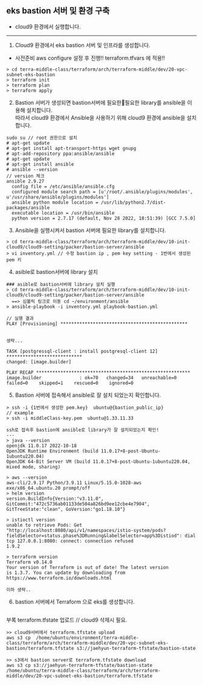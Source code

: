 ## eks bastion 서버 및 환경 구축
- cloud9 환경에서 실행합니다.
---

1. Cloud9 환경에서 eks bastion 서버 및 인프라를 생성합니다. 
 - 사전준비 aws configure 설정 후 진행!! terraform.tfvars 에 적용!!
```
> cd terra-middle-class/terraform/arch/terraform-middle/dev/20-vpc-subnet-eks-bastion
> terraform init
> terraform plan
> terraform apply
```

2. Bastion 서버가 생성되면 bastion서버에 필요한필요한 library를 ansible을 이용해 설치합니다.   
따라서 cloud9 환경에서 Ansible을 사용하기 위해 cloud9 환경에 ansible을 설치합니다.
```
sudo su // root 권한으로 설치
# apt-get update
# apt-get install apt-transport-https wget gnupg
# apt-add-repository ppa:ansible/ansible
# apt-get update
# apt-get install ansible
# ansible --version
// version 체크
ansible 2.9.27
  config file = /etc/ansible/ansible.cfg
  configured module search path = [u'/root/.ansible/plugins/modules', u'/usr/share/ansible/plugins/modules']
  ansible python module location = /usr/lib/python2.7/dist-packages/ansible
  executable location = /usr/bin/ansible
  python version = 2.7.17 (default, Nov 28 2022, 18:51:39) [GCC 7.5.0]
```
3. Ansible을 실행시켜서 bastion 서버에 필요한 library를 설치합니다.
```
> cd terra-middle-class/terraform/arch/terraform-middle/dev/10-init-cloud9/cloud9-setting/packer/bastion-server/ansible
> vi inventory.yml // 수정 bastion ip , pem key setting - 1번에서 생성된 pem 키

```
4. asible로 bastion서버에 library 설치
~~~
### asible로 bastion서버에 library 설치 실행
> cd terra-middle-class/terraform/arch/terraform-middle/dev/10-init-cloud9/cloud9-setting/packer/bastion-server/ansible 
  ==> 심볼릭 링크로 이동 cd ~/environment/ansible
> ansible-playbook -i inventory.yml playbook-bastion.yml

// 실행 결과
PLAY [Provisioning] ***********************************************


생략...

TASK [postgressql-client : install postgresql-client 12] ****************************
changed: [image.builder]

PLAY RECAP *********************************************************
image.builder              : ok=70   changed=34   unreachable=0    failed=0    skipped=1    rescued=0    ignored=0   
~~~


5. Bastion 서버에 접속해서 ansible로 잘 설치 되었는지 확인합니다.  
```
> ssh -i {1번에서 생성한 pem.key}  ubuntu@{bastion_public_ip}
// example 
> ssh -i middleClass-key.pem  ubuntu@1.33.11.33

ssh로 접속후 bastion에 ansible로 library가 잘 설치되었는지 확인!
---
> java --version
openjdk 11.0.17 2022-10-18
OpenJDK Runtime Environment (build 11.0.17+8-post-Ubuntu-1ubuntu220.04)
OpenJDK 64-Bit Server VM (build 11.0.17+8-post-Ubuntu-1ubuntu220.04, mixed mode, sharing)

> aws --version
aws-cli/2.9.17 Python/3.9.11 Linux/5.15.0-1028-aws exe/x86_64.ubuntu.20 prompt/off
> helm version
version.BuildInfo{Version:"v3.11.0", GitCommit:"472c5736ab01133de504a826bd9ee12cbe4e7904", GitTreeState:"clean", GoVersion:"go1.18.10"}

> istioctl version
unable to retrieve Pods: Get "http://localhost:8080/api/v1/namespaces/istio-system/pods?fieldSelector=status.phase%3DRunning&labelSelector=app%3Distiod": dial tcp 127.0.0.1:8080: connect: connection refused
1.9.2

> terraform version
Terraform v0.14.0
Your version of Terraform is out of date! The latest version
is 1.3.7. You can update by downloading from https://www.terraform.io/downloads.html

이하 생략..

```
6. bastion 서버에서 Terraform 으로 eks를 생성합니다.
```
```


부록 terraform.tfstate 업로드 // cloud9 삭제시 필요.
~~~
>> cloud9서버에서 terraform.tfstate upload
aws s3 cp  /home/ubuntu/environment/terra-middle-class/terraform/arch/terraform-middle/dev/20-vpc-subnet-eks-bastion/terraform.tfstate s3://jaehyun-terraform-tfstate/bastion-state

>> s3에서 bastion server로 terraform.tfstate download
aws s3 cp s3://jaehyun-terraform-tfstate/bastion-state /home/ubuntu/terra-middle-class/terraform/arch/terraform-middle/dev/20-vpc-subnet-eks-bastion/terraform.tfstate
~~~
